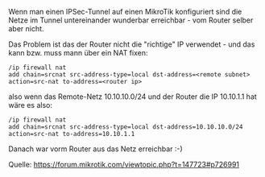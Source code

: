 Wenn man einen IPSec-Tunnel auf einen MikroTik konfiguriert sind die Netze im Tunnel untereinander wunderbar erreichbar - vom Router selber aber nicht.

Das Problem ist das der Router nicht die "richtige" IP verwendet - und das kann bzw. muss mann über ein NAT fixen:

```console
/ip firewall nat
add chain=srcnat src-address-type=local dst-address=<remote subnet> action=src-nat to-address=<router ip>
````

also wenn das Remote-Netz 10.10.10.0/24 und der Router die IP 10.10.1.1 hat wäre es also:
```console
/ip firewall nat
add chain=srcnat src-address-type=local dst-address=10.10.10.0/24 action=src-nat to-address=10.10.1.1
````

Danach war vorm Router aus das Netz erreichbar :-)

Quelle: https://forum.mikrotik.com/viewtopic.php?t=147723#p726991
